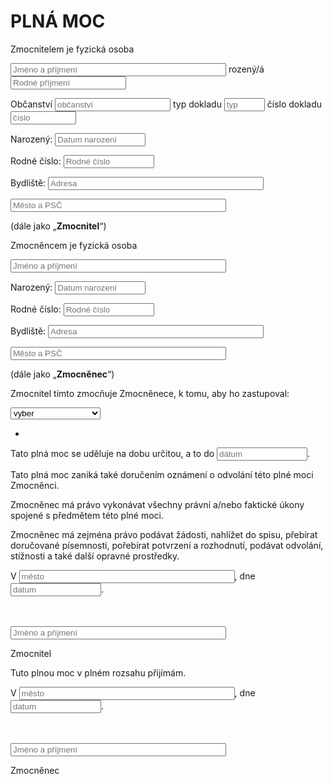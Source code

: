 <script src="https://ajax.googleapis.com/ajax/libs/jquery/2.1.1/jquery.min.js"></script>
<script>function getval(sel){
	if (sel.value === "1") {
		ucel.textContent = "ve věci vydání všech matričních dokladů, zejména rodného listu, oddacího listu, úmrtního listu, dokladu o registrovaném partnerství), nahlédnutí do matriční knihy, k získaní výpisu z ní v přítomnosti matrikáře (plná moc musí být úředně ověřena podle § 25 odst. 8 zákona č. 301/2000 Sb. o matrikách, jménu a příjmení)"
	} else if (sel.value === "2") {
		ucel.textContent = "ve věci vydání výpisu Rejstříku trestů České republiky, k podání žádosti/í a převzetí 1 ks výpisu/ů z rejstříku trestů."
	} else if (sel.value === "3") {
		ucel.textContent = "ve věci vydání výpisu Rejstříku trestů České republiky, přičemž výpis Rejstříku trestů má obsahovat informace z evidence rejstříku trestů jiného členského státu Evropské unie, ve kterém zmocnitel měl nebo má bydliště nebo jehož byl státním příslušníkem."
	} else if (sel.value === "4") {
		ucel.textContent = "ve věci získaní potvrzení o dosaženém vzdělání a to včetně kopie diplomu na škole nebo univerzitě, na které zmocnitel studoval."
	} else {
		ucel.textContent = ""
	}
}
</script>
<style>@media print
{    
    .no-print, .no-print *
    {
        display: none !important;
    }
}</style>


# PLNÁ MOC

Zmocnitelem je fyzická osoba

<input type="text" size="40" placeholder="Jméno a příjmení"/> 
rozený/á <input type="text" size="20" placeholder="Rodné příjmení"/>

Občanství <input type="text" size="20" placeholder="občanství"/> 
typ dokladu <input type="text" size="5" placeholder="typ"/> 
číslo dokladu <input type="text" size="10" placeholder="číslo"/>

Narozený: <input type="text" size="15" placeholder="Datum narození"/>

Rodné číslo: <input type="text" size="15" placeholder="Rodné číslo"/>

Bydliště: <input type="text" size="40" placeholder="Adresa"/>

<input type="text" size="40" placeholder="Město a PSČ"/>

(dále jako „**Zmocnitel**“)

Zmocněncem je fyzická osoba


<input type="text" size="40" placeholder="Jméno a příjmení"/>

Narozený: <input type="text" size="15" placeholder="Datum narození"/>

Rodné číslo: <input type="text" size="15" placeholder="Rodné číslo"/>

Bydliště: <input type="text" size="40" placeholder="Adresa"/>

<input type="text" size="40" placeholder="Město a PSČ"/>

(dále jako „**Zmocněnec**“)

Zmocnitel tímto zmocňuje Zmocněnece, k tomu, aby ho zastupoval:

<select class="no-print" onchange="getval(this);">
  <option selected>vyber</option>
  <option value="1">Matriční doklady</option>
  <option value="2">Výpis z RT</option>
  <option value="3">Výpis z RT zahraničí</option>
  <option value="3">Diplom</option>
</select>

<ul>
  <li id="ucel"></li>
</ul>


Tato plná moc se uděluje na dobu určitou, a to do <input type="text" size="15" placeholder="dátum"/>.

Tato plná moc zaniká také doručením oznámení o odvolání této plné moci Zmocněnci.

Zmocněnec má právo vykonávat všechny právní a/nebo faktické úkony spojené s předmětem této plné moci.

Zmocněnec má zejména právo podávat žádosti, nahlížet do spisu, přebírat doručované písemnosti, pořebírat potvrzení a rozhodnutí, podávat odvolání, stížnosti a také další opravné prostředky.



V <input type="text" size="40" placeholder="město"/>,
dne <input type="text" size="15" placeholder="datum"/>.

<br/><br/><input type="text" size="40" placeholder="Jméno a příjmení"/>

Zmocnitel




Tuto plnou moc v plném rozsahu přijímám.


V <input type="text" size="40" placeholder="město"/>,
dne <input type="text" size="15" placeholder="datum"/>.

<br/><br/><input type="text" size="40" placeholder="Jméno a příjmení"/>

Zmocněnec

